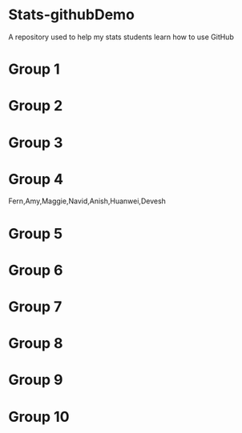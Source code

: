 # Stats-githubDemo
A repository used to help my stats students learn how to use GitHub

Group 1
===

Group 2
===

Group 3
===

Group 4
===
Fern,Amy,Maggie,Navid,Anish,Huanwei,Devesh

Group 5
===

Group 6
===

Group 7
===

Group 8
===

Group 9
===

Group 10
===
